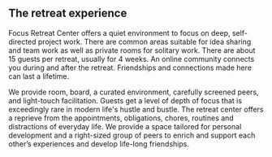 ## The retreat experience

Focus Retreat Center offers a quiet environment to focus on deep, self-directed project work. There are common areas suitable for idea sharing and team work as well as private rooms for solitary work. There are about 15 guests per retreat, usually for 4 weeks. An online community connects you during and after the retreat. Friendships and connections made here can last a lifetime.

We provide room, board, a curated environment, carefully screened peers, and light-touch facilitation. Guests get a level of depth of focus that is exceedingly rare in modern life's hustle and bustle. The retreat center offers a reprieve from the appointments, obligations, chores, routines and distractions of everyday life. We provide a space tailored for personal development and a right-sized group of peers to enrich and support each other’s experiences and develop life-long friendships.
